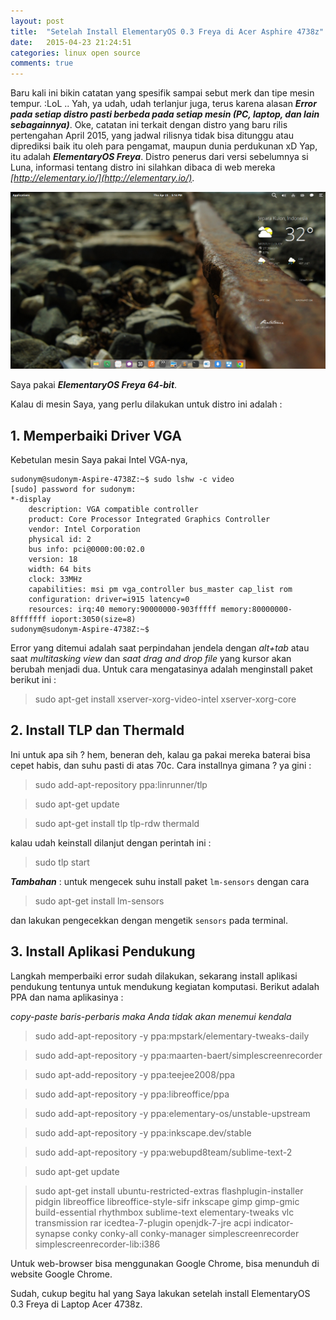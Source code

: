 ```yaml
---
layout: post
title:  "Setelah Install ElementaryOS 0.3 Freya di Acer Asphire 4738z"
date:   2015-04-23 21:24:51
categories: linux open source
comments: true
---
```

Baru kali ini bikin catatan yang spesifik sampai sebut merk dan tipe mesin tempur. :LoL .. Yah, ya udah, udah terlanjur juga, terus karena alasan **_Error pada setiap distro pasti berbeda pada setiap mesin (PC, laptop, dan lain sebagainnya)_**. Oke, catatan ini terkait dengan distro yang baru rilis pertengahan April 2015, yang jadwal rilisnya tidak bisa ditunggu atau diprediksi baik itu oleh para pengamat, maupun dunia perdukunan xD Yap, itu adalah **_ElementaryOS Freya_**. Distro penerus dari versi sebelumnya si Luna, informasi tentang distro ini silahkan dibaca di web mereka _[http://elementary.io/](http://elementary.io/)_.

![tampilan ElementaryOS Freya di mesin Saya](/images/5.png)

Saya pakai _**ElementaryOS Freya 64-bit**_.

Kalau di mesin Saya, yang perlu dilakukan untuk distro ini adalah :

## 1. **Memperbaiki Driver VGA**

Kebetulan mesin Saya pakai Intel VGA-nya, 


	sudonym@sudonym-Aspire-4738Z:~$ sudo lshw -c video
	[sudo] password for sudonym: 
  	*-display               
   	    description: VGA compatible controller
   	    product: Core Processor Integrated Graphics Controller
   	    vendor: Intel Corporation
   	    physical id: 2
   	    bus info: pci@0000:00:02.0
   	    version: 18
   	    width: 64 bits
   	    clock: 33MHz
   	    capabilities: msi pm vga_controller bus_master cap_list rom
   	    configuration: driver=i915 latency=0
   	    resources: irq:40 memory:90000000-903fffff memory:80000000-8fffffff ioport:3050(size=8)
	sudonym@sudonym-Aspire-4738Z:~$


Error yang ditemui adalah saat perpindahan jendela dengan _alt+tab_ atau saat _multitasking view_ dan _saat drag and drop file_ yang kursor akan berubah menjadi dua. Untuk cara mengatasinya adalah menginstall paket berikut ini :

> sudo apt-get install xserver-xorg-video-intel xserver-xorg-core

## 2. **Install TLP dan Thermald**

Ini untuk apa sih ? hem, beneran deh, kalau ga pakai mereka baterai bisa cepet habis, dan suhu pasti di atas 70c. Cara installnya gimana ? ya gini :

> sudo add-apt-repository ppa:linrunner/tlp

> sudo apt-get update

> sudo apt-get install tlp tlp-rdw thermald

kalau udah keinstall dilanjut dengan perintah ini :

> sudo tlp start

_**Tambahan**_ : untuk mengecek suhu install paket ``lm-sensors`` dengan cara 

> sudo apt-get install lm-sensors

dan lakukan pengecekkan dengan mengetik ``sensors`` pada terminal.

## 3. **Install Aplikasi Pendukung**

Langkah memperbaiki error sudah dilakukan, sekarang install aplikasi pendukung tentunya untuk mendukung kegiatan komputasi. Berikut adalah PPA dan nama aplikasinya : 

_copy-paste baris-perbaris maka Anda tidak akan menemui kendala_

> sudo add-apt-repository -y ppa:mpstark/elementary-tweaks-daily

> sudo add-apt-repository -y ppa:maarten-baert/simplescreenrecorder

> sudo apt-add-repository -y ppa:teejee2008/ppa

> sudo add-apt-repository -y ppa:libreoffice/ppa

> sudo add-apt-repository -y ppa:elementary-os/unstable-upstream

> sudo add-apt-repository -y ppa:inkscape.dev/stable

> sudo add-apt-repository -y ppa:webupd8team/sublime-text-2

> sudo apt-get update

> sudo apt-get install ubuntu-restricted-extras flashplugin-installer pidgin libreoffice libreoffice-style-sifr inkscape gimp gimp-gmic build-essential rhythmbox sublime-text elementary-tweaks vlc transmission rar icedtea-7-plugin openjdk-7-jre acpi indicator-synapse conky conky-all conky-manager simplescreenrecorder simplescreenrecorder-lib:i386

Untuk web-browser bisa menggunakan Google Chrome, bisa menunduh di website Google Chrome.

Sudah, cukup begitu hal yang Saya lakukan setelah install ElementaryOS 0.3 Freya di Laptop Acer 4738z.